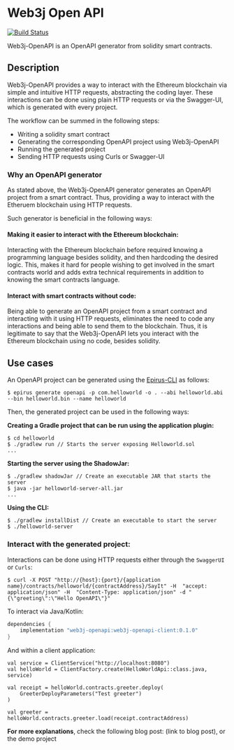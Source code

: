 Web3j Open API
==============

[![Build Status](https://travis-ci.org/web3j/web3j-openapi.svg?branch=master)](https://travis-ci.org/web3j/web3j-openapi)

Web3j-OpenAPI is an OpenAPI generator from solidity smart contracts. 

## Description 
Web3j-OpenAPI provides a way to interact with the Ethereum blockchain via simple and intuitive HTTP requests, abstracting the coding layer. These interactions can be done using plain HTTP requests or via the Swagger-UI, which is generated with every project.

The workflow can be summed in the following steps:
- Writing a solidity smart contract
- Generating the corresponding OpenAPI project using Web3j-OpenAPI
- Running the generated project
- Sending HTTP requests using Curls or Swagger-UI

### Why an OpenAPI generator
As stated above, the Web3j-OpenAPI generator generates an OpenAPI project from a smart contract. Thus, providing a way to interact with the Etheruem blockchain using HTTP requests.

Such generator is beneficial in the following ways:
#### Making it easier to interact with the Ethereum blockchain:
Interacting with the Ethereum blockchain before required knowing a programming language besides solidity, and then hardcoding the desired logic. This, makes it hard for people wishing to get involved in the smart contracts world and adds extra technical requirements in addition to knowing the smart contracts language.
#### Interact with smart contracts without code:
Being able to generate an OpenAPI project from a smart contract and interacting with it using HTTP requests, eliminates the need to code any interactions and being able to send them to the blockchain. Thus, it is legitimate to say that the Web3j-OpenAPI lets you interact with the Ethereum blockchain using no code, besides solidity.


## Use cases
An OpenAPI project can be generated using the [Epirus-CLI](https://github.com/epirus-io/epirus-cli) as follows:

```ssh
$ epirus generate openapi -p com.helloworld -o . --abi helloworld.abi --bin helloworld.bin --name helloworld
```

Then, the generated project can be used in the following ways:

**Creating a Gradle project that can be run using the application plugin:**
```ssh
$ cd helloworld
$ ./gradlew run // Starts the server exposing Helloworld.sol
...
```

**Starting the server using the ShadowJar:**
```ssh
$ ./gradlew shadowJar // Create an executable JAR that starts the server
$ java -jar helloworld-server-all.jar
...
```

**Using the CLI:**

```ssh
$ ./gradlew installDist // Create an executable to start the server
$ ./helloworld-server
```

### Interact with the generated project:
Interactions can be done using HTTP requests either through the `SwaggerUI` or `Curls`:
```ssh
$ curl -X POST "http://{host}:{port}/{application name}/contracts/helloworld/{contractAddress}/SayIt" -H  "accept: application/json" -H  "Content-Type: application/json" -d "{\"greeting\":\"Hello OpenAPI\"}"
```

To interact via Java/Kotlin:

```groovy
dependencies {
    implementation "web3j-openapi:web3j-openapi-client:0.1.0"
}
```

And within a client application:

```
val service = ClientService("http://localhost:8080")
val helloWorld = ClientFactory.create(HelloWorldApi::class.java, service)

val receipt = helloWorld.contracts.greeter.deploy(
    GreeterDeployParameters("Test greeter")
)

val greeter = helloWorld.contracts.greeter.load(receipt.contractAddress)
```

**For more explanations**, check the following blog post: (link to blog post), or the demo project
